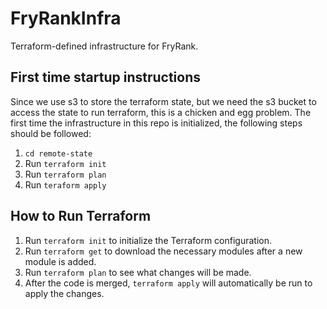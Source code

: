 # FryRankInfra
Terraform-defined infrastructure for FryRank.

## First time startup instructions

Since we use s3 to store the terraform state, but we need the s3 bucket to access the state to run terraform, this is a
chicken and egg problem. The first time the infrastructure in this repo is initialized, the following steps should
be followed:
1. `cd remote-state`
2. Run `terraform init`
3. Run `terraform plan`
4. Run `teraform apply`

## How to Run Terraform
1. Run `terraform init` to initialize the Terraform configuration.
2. Run `terraform get` to download the necessary modules after a new module is added.
3. Run `terraform plan` to see what changes will be made.
4. After the code is merged, `terraform apply` will automatically be run to apply the changes.